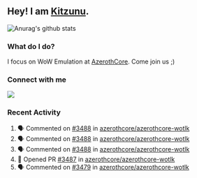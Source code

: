 ## Hey! I am [Kitzunu](https://Github.com/Kitzunu).

![Anurag's github stats](https://github-readme-stats.kitzunu.vercel.app/api?username=Kitzunu&show_icons=true)

### What do I do?

I focus on WoW Emulation at [AzerothCore](https://Github.com/AzerothCore). Come join us ;)

### Connect with me
[![](https://img.shields.io/badge/AzerothCore%20Discord-Connect%20with%20me!-green)](https://discord.com/invite/gkt4y2x)

### Recent Activity

<!--START_SECTION:activity-->
1. 🗣 Commented on [#3488](https://github.com//azerothcore/azerothcore-wotlk/issues/3488) in [azerothcore/azerothcore-wotlk](https://github.com//azerothcore/azerothcore-wotlk)
2. 🗣 Commented on [#3488](https://github.com//azerothcore/azerothcore-wotlk/issues/3488) in [azerothcore/azerothcore-wotlk](https://github.com//azerothcore/azerothcore-wotlk)
3. 🗣 Commented on [#3488](https://github.com//azerothcore/azerothcore-wotlk/issues/3488) in [azerothcore/azerothcore-wotlk](https://github.com//azerothcore/azerothcore-wotlk)
4. 💪 Opened PR [#3487](https://github.com//azerothcore/azerothcore-wotlk/pull/3487) in [azerothcore/azerothcore-wotlk](https://github.com//azerothcore/azerothcore-wotlk)
5. 🗣 Commented on [#3479](https://github.com//azerothcore/azerothcore-wotlk/issues/3479) in [azerothcore/azerothcore-wotlk](https://github.com//azerothcore/azerothcore-wotlk)
<!--END_SECTION:activity-->
